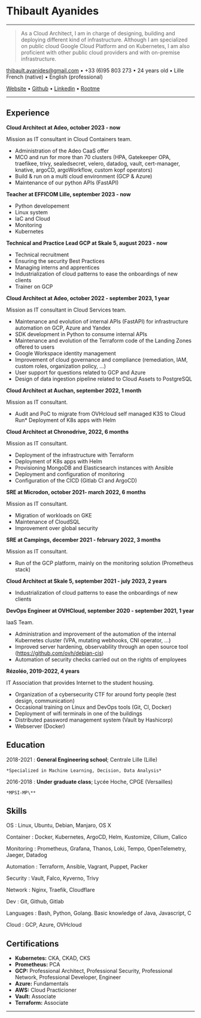 Thibault Ayanides
============

----

> As a Cloud Architect, I am in charge of designing, building and deploying different kind of infrastructure.
> Although I am specialized on public cloud Google Cloud Platform and on Kubernetes, I am also proficient with other public cloud providers and with on-premise infrastructure.


<thibault.ayanides@gmail.com> • +33 (6)95 803 273 • 24 years old • Lille
French (native) • English (professional)

[Website](https://thibaultserti.github.io) • [Github](https://github.com/thibaultserti) • [Linkedin](https://linkedin.com/in/thibaultayanides) • [Rootme](https://www.root-me.org/Thibault-Serti)

----

Experience
----------

**Cloud Architect at Adeo, october 2023 - now**

Mission as IT consultant in Cloud Containers team.

* Administration of the Adeo CaaS offer
* MCO and run for more than 70 clusters (HPA, Gatekeeper OPA, traefikee, trivy, sealedsecret, velero, datadog, vault, cert-manager, knative, argoCD, argoWorkflow, custom kopf operators)
* Build & run on a multi cloud environment (GCP & Azure)
* Maintenance of our python APIs (FastAPI)

**Teacher at EFFICOM Lille, september 2023 - now**

* Python developement
* Linux system
* IaC and Cloud
* Monitoring
* Kubernetes

**Technical and Practice Lead GCP at Skale 5, august 2023 - now**

* Technical recruitment
* Ensuring the security Best Practices
* Managing interns and apprentices
* Industrialization of cloud patterns to ease the onboardings of new clients
* Trainer on GCP

**Cloud Architect at Adeo, october 2022 - september 2023, 1 year**

Mission as IT consultant in Cloud Services team.

* Maintenance and evolution of internal APIs (FastAPI) for infrastructure automation on GCP, Azure and Yandex
* SDK development in Python to consume internal APIs
* Maintenance and evolution of the Terraform code of the Landing Zones offered to users
* Google Workspace identity management
* Improvement of cloud governance and compliance (remediation, IAM, custom roles, organization policy, …)
* User support for questions related to GCP and Azure
* Design of data ingestion pipeline related to Cloud Assets to PostgreSQL

**Cloud Architect at Auchan, september 2022, 1 month**

Mission as IT consultant.

* Audit and PoC to migrate from OVHcloud self managed K3S to Cloud Run* Deployment of K8s apps with Helm

**Cloud Architect at Chronodrive, 2022, 6 months**

Mission as IT consultant.

* Deployment of the infrastructure with Terraform
* Deployment of K8s apps with Helm
* Provisioning MongoDB and Elasticsearch instances with Ansible
* Deployment and configuration of monitoring
* Configuration of the CICD (Gitlab CI and ArgoCD)

**SRE at Microdon, october 2021- march 2022, 6 months**

Mission as IT consultant.

* Migration of workloads on GKE
* Maintenance of CloudSQL
* Improvement over global security

**SRE at Campings, december 2021 - february 2022, 3 months**

Mission as IT consultant.

* Run of the GCP platform, mainly on the monitoring solution (Prometheus stack)

**Cloud Architect at Skale 5, september 2021 - july 2023, 2 years**

* Industrialization of cloud patterns to ease the onboardings of new clients

**DevOps Engineer at OVHCloud, september 2020 - september 2021, 1 year**

IaaS Team.

* Administration and improvement of the automation of the internal Kubernetes cluster (VPA, mutating webhooks, CNI operator, …)
* Improved server hardening, observability through an open source tool (https://github.com/ovh/debian-cis)
* Automation of security checks carried out on the rights of employees

**Rézoléo, 2019-2022, 4 years**

IT Association that provides Internet to the student housing.

* Organization of a cybersecurity CTF for around forty people (test design, communication)
* Occasional training on Linux and DevOps tools (Git, CI, Docker)
* Deployment of wifi terminals in one of the buildings
* Distributed password management system (Vault by Hashicorp)
* Webserver (Docker)

Education
---------

2018-2021
:   **General Engineering school**; Centrale Lille (Lille)

    *Specialized in Machine Learning, Decision, Data Analysis*

2016-2018
:   **Under graduate class**; Lycée Hoche, CPGE (Versailles)

    *MPSI-MP\**


Skills
--------------------

OS
: Linux, Ubuntu, Debian, Manjaro, OS X

Container
: Docker, Kubernetes, ArgoCD, Helm, Kustomize, Cilium, Calico

Monitoring
: Prometheus, Grafana, Thanos, Loki, Tempo, OpenTelemetry, Jaeger, Datadog

Automation
: Terraform, Ansible, Vagrant, Puppet, Packer

Security
: Vault, Falco, Kyverno, Trivy

Network
: Nginx, Traefik, Cloudflare

Dev
: Git, Github, Gitlab

Languages
: Bash, Python, Golang. Basic knowledge of Java, Javascript, C

Cloud
: GCP, Azure, OVHcloud

Certifications
----------------------------------------

* **Kubernetes:** CKA, CKAD, CKS
* **Prometheus:** PCA
* **GCP:** Professional Architect, Professional Security, Professional Network, Professional Developer, Engineer
* **Azure:** Fundamentals
* **AWS:** Cloud Practicioner
* **Vault:** Associate
* **Terraform:** Associate

----
